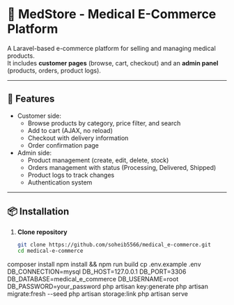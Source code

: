 # 🏥 MedStore - Medical E-Commerce Platform

A Laravel-based e-commerce platform for selling and managing medical products.  
It includes **customer pages** (browse, cart, checkout) and an **admin panel** (products, orders, product logs).  

---

## 🚀 Features
- Customer side:
  - Browse products by category, price filter, and search
  - Add to cart (AJAX, no reload)
  - Checkout with delivery information
  - Order confirmation page
- Admin side:
  - Product management (create, edit, delete, stock)
  - Orders management with status (Processing, Delivered, Shipped)
  - Product logs to track changes
  - Authentication system

---

## 📦 Installation

1. **Clone repository**
   ```bash
   git clone https://github.com/soheib5566/medical_e-commerce.git
   cd medical-e-commerce
composer install
npm install && npm run build
cp .env.example .env
DB_CONNECTION=mysql
DB_HOST=127.0.0.1
DB_PORT=3306
DB_DATABASE=medical_e_commerce
DB_USERNAME=root
DB_PASSWORD=your_password
php artisan key:generate
php artisan migrate:fresh --seed
php artisan storage:link
php artisan serve
